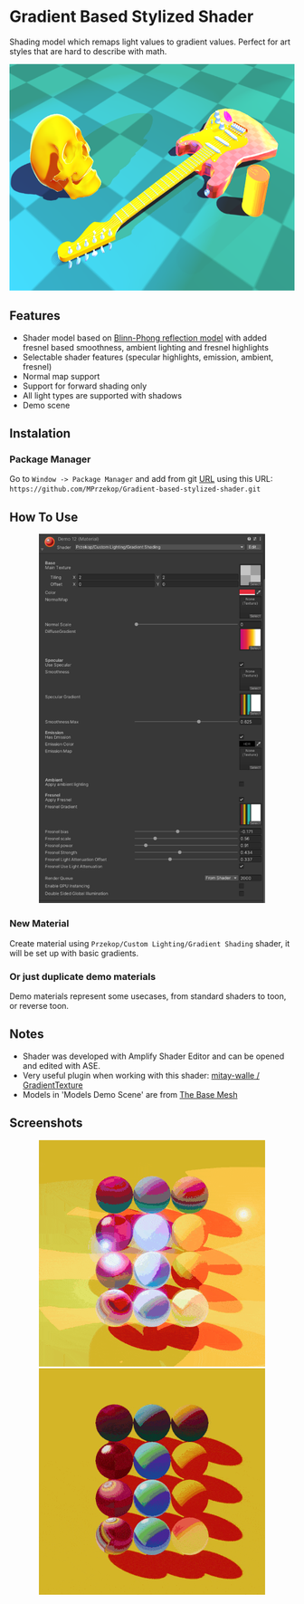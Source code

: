 # Gradient Based Stylized Shader

Shading model which remaps light values to gradient values. Perfect for art styles that are hard to describe with math.
<p align="center">
  <img src="https://github.com/MPrzekop/Gradient-based-stylized-shader/blob/images/Images/models.png" height="400" title="Image with guitar and can">
</p>
 

## Features
* Shader model based on [Blinn-Phong reflection model](https://en.wikipedia.org/wiki/Blinn%E2%80%93Phong_reflection_model) with added fresnel based smoothness, ambient lighting and fresnel highlights
* Selectable shader features (specular highlights, emission, ambient, fresnel)
* Normal map support
* Support for forward shading only
* All light types are supported with shadows
* Demo scene
 
## Instalation
### Package Manager

Go to `Window -> Package Manager` and add from git [URL](https://docs.unity3d.com/Manual/upm-ui-giturl.html) using this URL:
`https://github.com/MPrzekop/Gradient-based-stylized-shader.git`

## How To Use

<p align="center">
  <img src="https://github.com/MPrzekop/Gradient-based-stylized-shader/blob/images/Images/Editor.png" width="400" title="Material inspector">
</p>

### New Material
Create material using `Przekop/Custom Lighting/Gradient Shading` shader, it will be set up with basic gradients.

### Or just duplicate demo materials
Demo materials represent some usecases, from standard shaders to toon, or reverse toon.


## Notes
* Shader was developed with Amplify Shader Editor and can be opened and edited with ASE.
* Very useful plugin when working with this shader: [mitay-walle / GradientTexture](https://github.com/mitay-walle/GradientTexture)
* Models in 'Models Demo Scene' are from [The Base Mesh](https://thebasemesh.com/model-library)

## Screenshots
<p align="center">
  <img src="https://github.com/MPrzekop/Gradient-based-stylized-shader/blob/images/Images/Point.gif" width="400" title="point lights demo">
  <img src="https://github.com/MPrzekop/Gradient-based-stylized-shader/blob/images/Images/Cover.gif" width="400" title="Spheres with different materials on them">
</p>
